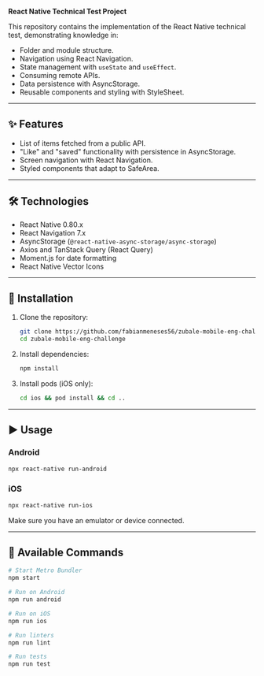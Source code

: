 **React Native Technical Test Project**

This repository contains the implementation of the React Native technical test, demonstrating knowledge in:

- Folder and module structure.
- Navigation using React Navigation.
- State management with `useState` and `useEffect`.
- Consuming remote APIs.
- Data persistence with AsyncStorage.
- Reusable components and styling with StyleSheet.

---

## ✨ Features

- List of items fetched from a public API.
- "Like" and "saved" functionality with persistence in AsyncStorage.
- Screen navigation with React Navigation.
- Styled components that adapt to SafeArea.

---

## 🛠 Technologies

- React Native 0.80.x
- React Navigation 7.x
- AsyncStorage (`@react-native-async-storage/async-storage`)
- Axios and TanStack Query (React Query)
- Moment.js for date formatting
- React Native Vector Icons

---

## 🚀 Installation

1. Clone the repository:
   ```bash
   git clone https://github.com/fabianmeneses56/zubale-mobile-eng-challenge.git
   cd zubale-mobile-eng-challenge
   ```
2. Install dependencies:
   ```bash
   npm install
   ```
3. Install pods (iOS only):
   ```bash
   cd ios && pod install && cd ..
   ```

---

## ▶ Usage

### Android

```bash
npx react-native run-android
```

### iOS

```bash
npx react-native run-ios
```

Make sure you have an emulator or device connected.

---

## 🧰 Available Commands

```bash
# Start Metro Bundler
npm start

# Run on Android
npm run android

# Run on iOS
npm run ios

# Run linters
npm run lint

# Run tests
npm run test
```
